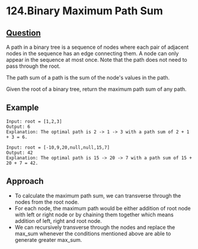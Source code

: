 # 124.Binary Maximum Path Sum

## [Question](https://leetcode.com/problems/binary-tree-maximum-path-sum/)
A path in a binary tree is a sequence of nodes where each pair of adjacent nodes in the sequence has an edge connecting them. A node can only appear in the sequence at most once. Note that the path does not need to pass through the root.

The path sum of a path is the sum of the node's values in the path.

Given the root of a binary tree, return the maximum path sum of any path.

## Example

```
Input: root = [1,2,3]
Output: 6
Explanation: The optimal path is 2 -> 1 -> 3 with a path sum of 2 + 1 + 3 = 6.
```


```
Input: root = [-10,9,20,null,null,15,7]
Output: 42
Explanation: The optimal path is 15 -> 20 -> 7 with a path sum of 15 + 20 + 7 = 42.
```

## Approach
- To calculate the maximum path sum, we can transverse through the nodes from the root node.
- For each node, the maximum path would be either addition of root node with left or right node or by chaining them together which means addition of left, right and root node.
- We can recursively transverse through the nodes and replace the max_sum whenever the conditions mentioned above are able to generate greater max_sum.